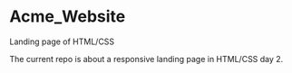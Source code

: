 # Acme_Website
Landing page of HTML/CSS


The current repo is about a responsive landing page in HTML/CSS day 2.
